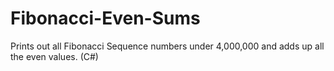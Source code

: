 Fibonacci-Even-Sums
===================

Prints out all Fibonacci Sequence numbers under 4,000,000 and adds up all the even values. (C#)
